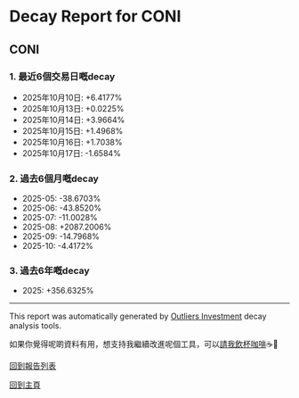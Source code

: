 # Decay Report for CONI

## CONI

### 1. 最近6個交易日嘅decay

- 2025年10月10日: +6.4177%
- 2025年10月13日: +0.0225%
- 2025年10月14日: +3.9664%
- 2025年10月15日: +1.4968%
- 2025年10月16日: +1.7038%
- 2025年10月17日: -1.6584%

### 2. 過去6個月嘅decay

- 2025-05: -38.6703%
- 2025-06: -43.8520%
- 2025-07: -11.0028%
- 2025-08: +2087.2006%
- 2025-09: -14.7968%
- 2025-10: -4.4172%

### 3. 過去6年嘅decay

- 2025: +356.6325%

------------------------------
This report was automatically generated by [Outliers Investment](https://outliersecon.github.io/Outliers-Investment/) decay analysis tools.

如果你覺得呢啲資料有用，想支持我繼續改進呢個工具，可以[請我飲杯咖啡](https://buymeacoffee.com/outliersecon)☕🙏

[回到報告列表](https://outliersecon.github.io/Outliers-Investment/reports/reports_public)

[回到主頁](https://outliersecon.github.io/Outliers-Investment/)
